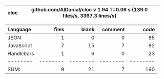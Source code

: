 cloc|github.com/AlDanial/cloc v 1.94  T=0.06 s (139.0 files/s, 3367.3 lines/s)
--- | ---

Language|files|blank|comment|code
:-------|-------:|-------:|-------:|-------:
JSON|1|0|0|85
JavaScript|7|15|7|82
Handlebars|1|6|0|23
--------|--------|--------|--------|--------
SUM:|9|21|7|190
